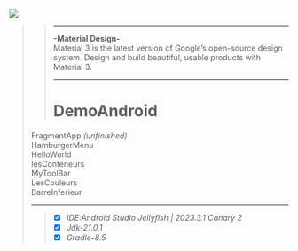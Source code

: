<p align="left">
     <a href="https://github.com/dawidolko?tab=repositories">
          <img src="https://skillicons.dev/icons?i=java" />
     </a>
  </p>

>>___
>>**-Material Design-**<br> Material 3 is the latest version of Google’s open-source design system. Design and build beautiful, usable products with Material 3.
>> ___
>># DemoAndroid<br>
> FragmentApp *(unfinished)*<br>
> HamburgerMenu<br>
> HelloWorld<br>
> lesConteneurs<br>
> MyToolBar<br>
> LesCouleurs<br>
> BarreInferieur<br>
> ___
>>- [x] *IDE:Android Studio Jellyfish | 2023.3.1 Canary 2*
>>- [x] *Jdk-21.0.1*
>>- [x] *Gradle-8.5*